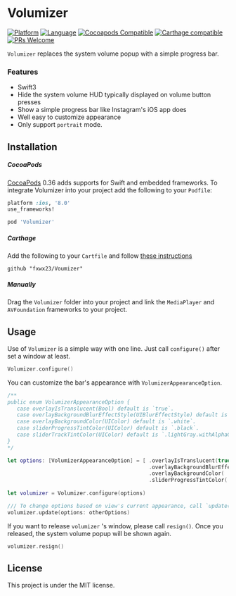 # Volumizer 
[![Platform](https://img.shields.io/cocoapods/p/Volumizer.svg?style=flat)](https://github.com/fxwx23/Volumizer)
[![Language](https://img.shields.io/badge/language-swift-orange.svg?style=flat)](https://developer.apple.com/swift)
[![Cocoapods Compatible](https://img.shields.io/cocoapods/v/Volumizer.svg)](https://cocoapods.org/pods/Volumizer)
[![Carthage compatible](https://img.shields.io/badge/Carthage-compatible-4BC51D.svg?style=flat)](https://github.com/Carthage/Carthage) 
[![PRs Welcome](https://img.shields.io/badge/PRs-welcome-brightgreen.svg)](CONTRIBUTING.md#pull-requests)

`Volumizer` replaces the system volume popup with a simple progress bar.

### Features

- Swift3
- Hide the system volume HUD typically displayed on volume button presses
- Show a simple progress bar like Instagram's iOS app does
- Well easy to customize appearance
- Only support `portrait` mode.

## Installation

##### CocoaPods
[CocoaPods](https://cocoapods.org) 0.36 adds supports for Swift and embedded frameworks. To integrate Volumizer into your project add the following to your `Podfile`: 

```ruby
platform :ios, '8.0'
use_frameworks! 

pod 'Volumizer'
```
##### Carthage
Add the following to your `Cartfile` and follow [these instructions](https://github.com/Carthage/Carthage#adding-frameworks-to-an-application)

```
github "fxwx23/Voumizer"
```

##### Manually
Drag the `Volumizer` folder into your project and link the `MediaPlayer` and `AVFoundation` frameworks to your project.


## Usage
Use of `Volumizer` is a simple way with one line. Just call `configure()` after set a window at least.

```swift
Volumizer.configure()
``` 

You can customize the bar's appearance with `VolumizerAppearanceOption`.

```swift 
/**
public enum VolumizerAppearanceOption {
   case overlayIsTranslucent(Bool) default is `true`.
   case overlayBackgroundBlurEffectStyle(UIBlurEffectStyle) default is `.extraLight`.
   case overlayBackgroundColor(UIColor) default is `.white`.
   case sliderProgressTintColor(UIColor) default is `.black`.
   case sliderTrackTintColor(UIColor) default is `.lightGray.withAlphaComponent(0.5)`
}
*/

let options: [VolumizerAppearanceOption] = [ .overlayIsTranslucent(true),
                                             .overlayBackgroundBlurEffect( .extraLight),
                                             .overlayBackgroundColor( .white),
                                             .sliderProgressTintColor( .black)]
                                             
let volumizer = Volumizer.configure(options)

/// To change options based on view's current appearance, call `update(options:_)` .
volumizer.update(options: otherOptions)
```
If you want to release `volumizer` 's window, please call `resign()`. Once you released, the system volume popup will be shown again.

```swift
volumizer.resign()
```

## License
This project is under the MIT license.